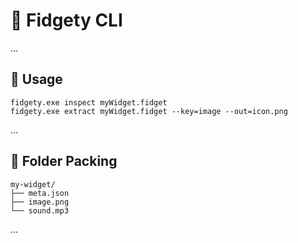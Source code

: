 # 🧩 Fidgety CLI

...

## 🧪 Usage

```
fidgety.exe inspect myWidget.fidget
fidgety.exe extract myWidget.fidget --key=image --out=icon.png
```

...

## 📁 Folder Packing

```
my-widget/
├── meta.json
├── image.png
└── sound.mp3
```

...
